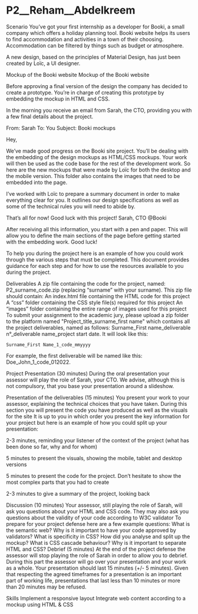 # P2__Reham__Abdelkreem

Scenario
You’ve got your first internship as a developer for Booki, a small company which offers a holiday planning tool. Booki website helps its users to find accommodation and activities in a town of their choosing. Accommodation can be filtered by things such as budget or atmosphere.

A new design, based on the principles of Material Design, has just been created by Loïc, a UI designer.

 

Mockup of the Booki website
Mockup of the Booki website
 

Before approving a final version of the design the company has decided to create a prototype. You’re in charge of creating this prototype by embedding the mockup in HTML and CSS.

In the morning you receive an email from Sarah, the CTO, providing you with a few final details about the project.

From: Sarah
To: You
Subject: Booki mockups

Hey,

We’ve made good progress on the Booki site project. You’ll be dealing with the embedding of the design mockups as HTML/CSS mockups. Your work will then be used as the code base for the rest of the development work. So here are the new mockups that were made by Loïc for both the desktop and the mobile version. This folder also contains the images that need to be embedded into the page.

I’ve worked with Loïc to prepare a summary document in order to make everything clear for you. It outlines our design specifications as well as some of the technical rules you will need to abide by.

That’s all for now!
Good luck with this project!
Sarah, CTO @Booki

After receiving all this information, you start with a pen and paper. This will allow you to define the main sections of the page before getting started with the embedding work.
Good luck! 

To help you during the project here is an example of how you could work through the various steps that must be completed. This document provides guidance for each step and for how to use the resources available to you during the project.

Deliverables
A zip file containing the code for the project, named: P2_surname_code.zip (replacing “surname” with your surname). This zip file should contain:
An index.html file containing the HTML code for this project
A “css” folder containing the CSS style file(s) required for this project
An “images” folder containing the entire range of images used for this project
To submit your assignment to the academic jury, please upload a zip folder to the platform named "Project_title_surname_first name" which contains all the project deliverables, named as follows: Surname_First name_deliverable n°_deliverable name_project start date. It will look like this: 

    Surname_First Name_1_code_mmyyyy
For example, the first deliverable will be named like this: Doe_John_1_code_012022.

Project Presentation (30 minutes)
During the oral presentation your assessor will play the role of Sarah, your CTO. We advise, although this is not compulsory, that you base your presentation around a slideshow.

Presentation of the deliverables (15 minutes)
You present your work to your assessor, explaining the technical choices that you have taken. During this section you will present the code you have produced as well as the visuals for the site
It is up to you in which order you present the key information for your project but here is an example of how you could split up your presentation: 

2-3 minutes, reminding your listener of the context of the project (what has been done so far, why and for whom) 

5 minutes to present the visuals, showing the mobile, tablet and desktop versions

5 minutes to present the code for the project. Don’t hesitate to show the most complex parts that you had to create

2-3 minutes to give a summary of the project, looking back 

Discussion (10 minutes) 
Your assessor, still playing the role of Sarah, will ask you questions about your HTML and CSS code. They may also ask you questions about the validity of your code according to W3C validator
To prepare for your project defense here are a few example questions:
What is the semantic web?
Why is it important to have your code approved by validators?
What is specificity in CSS?
How did you analyse and split up the mockup?
What is CSS cascade behaviour?
Why is it important to separate HTML and CSS?
Debrief (5 minutes)
At the end of the project defense the assessor will stop playing the role of Sarah in order to allow you to debrief. During this part the assessor will go over your presentation and your work as a whole.
Your presentation should last 15 minutes (+/- 5 minutes). Given that respecting the agreed timeframes for a presentation is an important part of working life, presentations that last less than 10 minutes or more than 20 minutes may be refused.

 

Skills
Implement a responsive layout
Integrate web content according to a mockup using HTML & CSS
